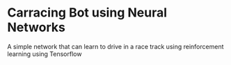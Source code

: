 # Carracing Bot using Neural Networks

A simple network that can learn to drive in a race track using reinforcement learning using Tensorflow
